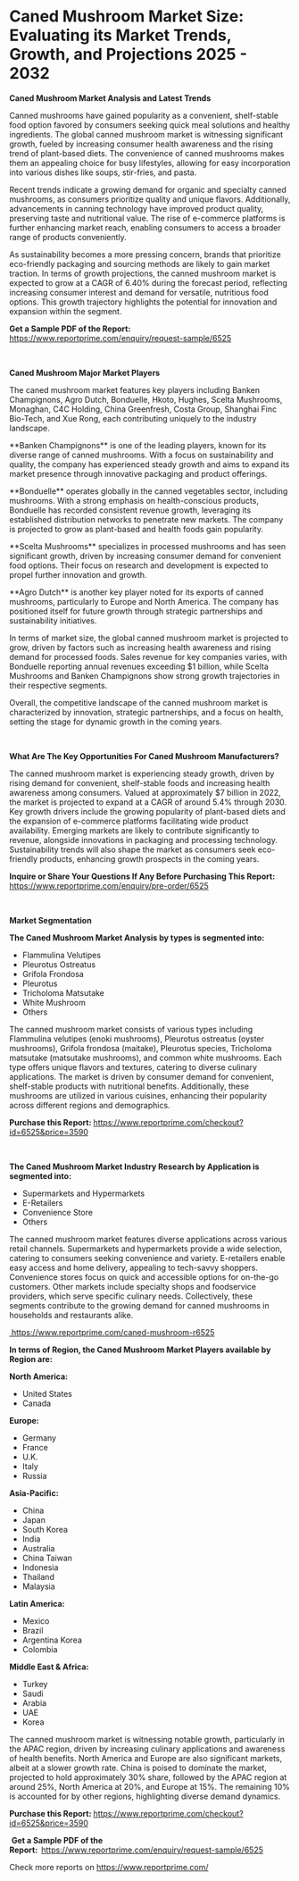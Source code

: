<p><h1>Caned Mushroom Market Size: Evaluating its Market Trends, Growth, and Projections 2025 - 2032</h1></p><p><strong>Caned Mushroom Market Analysis and Latest Trends</strong></p>
<p><p>Canned mushrooms have gained popularity as a convenient, shelf-stable food option favored by consumers seeking quick meal solutions and healthy ingredients. The global canned mushroom market is witnessing significant growth, fueled by increasing consumer health awareness and the rising trend of plant-based diets. The convenience of canned mushrooms makes them an appealing choice for busy lifestyles, allowing for easy incorporation into various dishes like soups, stir-fries, and pasta.</p><p>Recent trends indicate a growing demand for organic and specialty canned mushrooms, as consumers prioritize quality and unique flavors. Additionally, advancements in canning technology have improved product quality, preserving taste and nutritional value. The rise of e-commerce platforms is further enhancing market reach, enabling consumers to access a broader range of products conveniently.</p><p>As sustainability becomes a more pressing concern, brands that prioritize eco-friendly packaging and sourcing methods are likely to gain market traction. In terms of growth projections, the canned mushroom market is expected to grow at a CAGR of 6.40% during the forecast period, reflecting increasing consumer interest and demand for versatile, nutritious food options. This growth trajectory highlights the potential for innovation and expansion within the segment.</p></p>
<p><strong>Get a Sample PDF of the Report:&nbsp;</strong> <a href="https://www.reportprime.com/enquiry/request-sample/6525?utm_campaign=2538&utm_medium=2&utm_source=Github&utm_content=ia&utm_term=19032025&utm_id=caned-mushroom">https://www.reportprime.com/enquiry/request-sample/6525</a></p>
<p>&nbsp;</p>
<p><strong>Caned Mushroom Major Market Players</strong></p>
<p><p>The caned mushroom market features key players including Banken Champignons, Agro Dutch, Bonduelle, Hkoto, Hughes, Scelta Mushrooms, Monaghan, C4C Holding, China Greenfresh, Costa Group, Shanghai Finc Bio-Tech, and Xue Rong, each contributing uniquely to the industry landscape.</p><p>**Banken Champignons** is one of the leading players, known for its diverse range of canned mushrooms. With a focus on sustainability and quality, the company has experienced steady growth and aims to expand its market presence through innovative packaging and product offerings.</p><p>**Bonduelle** operates globally in the canned vegetables sector, including mushrooms. With a strong emphasis on health-conscious products, Bonduelle has recorded consistent revenue growth, leveraging its established distribution networks to penetrate new markets. The company is projected to grow as plant-based and health foods gain popularity.</p><p>**Scelta Mushrooms** specializes in processed mushrooms and has seen significant growth, driven by increasing consumer demand for convenient food options. Their focus on research and development is expected to propel further innovation and growth.</p><p>**Agro Dutch** is another key player noted for its exports of canned mushrooms, particularly to Europe and North America. The company has positioned itself for future growth through strategic partnerships and sustainability initiatives.</p><p>In terms of market size, the global canned mushroom market is projected to grow, driven by factors such as increasing health awareness and rising demand for processed foods. Sales revenue for key companies varies, with Bonduelle reporting annual revenues exceeding $1 billion, while Scelta Mushrooms and Banken Champignons show strong growth trajectories in their respective segments.</p><p>Overall, the competitive landscape of the canned mushroom market is characterized by innovation, strategic partnerships, and a focus on health, setting the stage for dynamic growth in the coming years.</p></p>
<p>&nbsp;</p>
<p><strong>What Are The Key Opportunities For Caned Mushroom Manufacturers?</strong></p>
<p><p>The canned mushroom market is experiencing steady growth, driven by rising demand for convenient, shelf-stable foods and increasing health awareness among consumers. Valued at approximately $7 billion in 2022, the market is projected to expand at a CAGR of around 5.4% through 2030. Key growth drivers include the growing popularity of plant-based diets and the expansion of e-commerce platforms facilitating wide product availability. Emerging markets are likely to contribute significantly to revenue, alongside innovations in packaging and processing technology. Sustainability trends will also shape the market as consumers seek eco-friendly products, enhancing growth prospects in the coming years.</p></p>
<p><strong>Inquire or Share Your Questions If Any Before Purchasing This Report:</strong> <a href="https://www.reportprime.com/enquiry/pre-order/6525?utm_campaign=2538&utm_medium=2&utm_source=Github&utm_content=ia&utm_term=19032025&utm_id=caned-mushroom">https://www.reportprime.com/enquiry/pre-order/6525</a></p>
<p>&nbsp;</p>
<p><strong>Market Segmentation</strong></p>
<p><strong>The Caned Mushroom Market Analysis by types is segmented into:</strong></p>
<p><ul><li>Flammulina Velutipes</li><li>Pleurotus Ostreatus</li><li>Grifola Frondosa</li><li>Pleurotus</li><li>Tricholoma Matsutake</li><li>White Mushroom</li><li>Others</li></ul></p>
<p><p>The canned mushroom market consists of various types including Flammulina velutipes (enoki mushrooms), Pleurotus ostreatus (oyster mushrooms), Grifola frondosa (maitake), Pleurotus species, Tricholoma matsutake (matsutake mushrooms), and common white mushrooms. Each type offers unique flavors and textures, catering to diverse culinary applications. The market is driven by consumer demand for convenient, shelf-stable products with nutritional benefits. Additionally, these mushrooms are utilized in various cuisines, enhancing their popularity across different regions and demographics.</p></p>
<p><strong>Purchase this Report:&nbsp;</strong><a href="https://www.reportprime.com/checkout?id=6525&price=3590&utm_campaign=2538&utm_medium=2&utm_source=Github&utm_content=ia&utm_term=19032025&utm_id=caned-mushroom">https://www.reportprime.com/checkout?id=6525&price=3590</a></p>
<p>&nbsp;</p>
<p><strong>The Caned Mushroom Market Industry Research by Application is segmented into:</strong></p>
<p><ul><li>Supermarkets and Hypermarkets</li><li>E-Retailers</li><li>Convenience Store</li><li>Others</li></ul></p>
<p><p>The canned mushroom market features diverse applications across various retail channels. Supermarkets and hypermarkets provide a wide selection, catering to consumers seeking convenience and variety. E-retailers enable easy access and home delivery, appealing to tech-savvy shoppers. Convenience stores focus on quick and accessible options for on-the-go customers. Other markets include specialty shops and foodservice providers, which serve specific culinary needs. Collectively, these segments contribute to the growing demand for canned mushrooms in households and restaurants alike.</p></p>
<p><a href="https://www.reportprime.com/caned-mushroom-r6525?utm_campaign=2538&utm_medium=2&utm_source=Github&utm_content=ia&utm_term=19032025&utm_id=caned-mushroom">&nbsp;https://www.reportprime.com/caned-mushroom-r6525</a></p>
<p><strong>In terms of Region, the Caned Mushroom Market Players available by Region are:</strong></p>
<p>
    <p> <strong> North America: </strong>
        <ul>
            <li>United States</li>
            <li>Canada</li>
        </ul>
        </p> 
    <p> <strong> Europe: </strong>
        <ul>
            <li>Germany</li>
            <li>France</li>
            <li>U.K.</li>
            <li>Italy</li>
            <li>Russia</li>
        </ul>
        </p> 
    <p> <strong> Asia-Pacific: </strong>
        <ul>
            <li>China</li>
            <li>Japan</li>
            <li>South Korea</li>
            <li>India</li>
            <li>Australia</li>
            <li>China Taiwan</li>
            <li>Indonesia</li>
            <li>Thailand</li>
            <li>Malaysia</li>
        </ul>
        </p> 
    <p> <strong> Latin America: </strong>
        <ul>
            <li>Mexico</li>
            <li>Brazil</li>
            <li>Argentina Korea</li>
            <li>Colombia</li>
        </ul>
        </p> 
    <p> <strong> Middle East & Africa: </strong>
        <ul>
            <li>Turkey</li>
            <li>Saudi</li>
            <li>Arabia</li>
            <li>UAE</li>
            <li>Korea</li>
        </ul>
    </p>
    </p>
<p><p>The canned mushroom market is witnessing notable growth, particularly in the APAC region, driven by increasing culinary applications and awareness of health benefits. North America and Europe are also significant markets, albeit at a slower growth rate. China is poised to dominate the market, projected to hold approximately 30% share, followed by the APAC region at around 25%, North America at 20%, and Europe at 15%. The remaining 10% is accounted for by other regions, highlighting diverse demand dynamics.</p></p>
<p><strong>Purchase this Report: </strong><a href="https://www.reportprime.com/checkout?id=6525&price=3590&utm_campaign=2538&utm_medium=2&utm_source=Github&utm_content=ia&utm_term=19032025&utm_id=caned-mushroom">https://www.reportprime.com/checkout?id=6525&price=3590</a></p>
<p>&nbsp;<strong>Get a Sample PDF of the Report:&nbsp;&nbsp;</strong><a href="https://www.reportprime.com/enquiry/request-sample/6525?utm_campaign=2538&utm_medium=2&utm_source=Github&utm_content=ia&utm_term=19032025&utm_id=caned-mushroom">https://www.reportprime.com/enquiry/request-sample/6525</a></p>
<p><strong></strong></p>
<p>Check more reports on <a href="https://www.reportprime.com/?utm_campaign=2538&utm_medium=2&utm_source=Github&utm_content=ia&utm_term=19032025&utm_id=caned-mushroom">https://www.reportprime.com/</a></p>